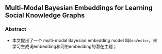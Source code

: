 ## Multi-Modal Bayesian Embeddings for Learning Social Knowledge Graphs ##

### Abstract ###

* 本文提出了一个 multi-modal Bayesian embedding model 叫`GenVector`，来学习生成词embedding和网络embedding的潜在主题；

